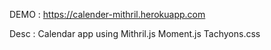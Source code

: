 DEMO : https://calender-mithril.herokuapp.com


Desc : Calendar app using Mithril.js Moment.js Tachyons.css
